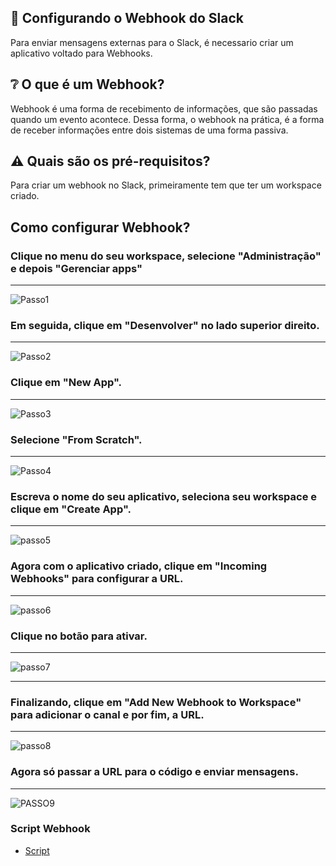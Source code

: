 ## :rocket: Configurando o Webhook do Slack

Para enviar mensagens externas para o Slack, é necessario criar um aplicativo voltado para Webhooks.

## :grey_question: O que é um Webhook?

Webhook é uma forma de recebimento de informações, que são passadas quando um evento acontece. Dessa forma, o webhook na prática, é a forma de receber informações entre dois sistemas de uma forma passiva.

## :warning: Quais são os pré-requisitos?

Para criar um webhook no Slack, primeiramente tem que ter um workspace criado.

## Como configurar Webhook?


### Clique no menu do seu workspace, selecione "Administração" e depois "Gerenciar apps"

---

![Passo1](https://user-images.githubusercontent.com/51414398/165332255-5e35fb3b-a914-4179-a8c8-17b1f6abd02b.png)


### Em seguida, clique em "Desenvolver" no lado superior direito.

---


![Passo2](https://user-images.githubusercontent.com/51414398/165333253-5a221293-c171-4e28-ad0b-12b24cdd672d.PNG)


### Clique em "New App".

---

![Passo3](https://user-images.githubusercontent.com/51414398/165333574-457a860c-f076-4eb0-89b7-9d93bd2291b4.PNG)




### Selecione "From Scratch".

---

![Passo4](https://user-images.githubusercontent.com/51414398/165333781-e85e9f16-4f6b-449f-a4a9-9e487058b9ae.PNG)



### Escreva o nome do seu aplicativo, seleciona seu workspace e clique em "Create App".

---

![passo5](https://user-images.githubusercontent.com/51414398/165334073-2a2e77c9-7d29-4225-9b16-6431351b3810.PNG)


### Agora com o aplicativo criado, clique em "Incoming Webhooks" para configurar a URL.

---

![passo6](https://user-images.githubusercontent.com/51414398/165334589-98cd90de-60f8-4359-9042-d4006960fa8c.PNG)


### Clique no botão para ativar.

---

![passo7](https://user-images.githubusercontent.com/51414398/165334802-07d3760f-fb24-4a3e-85e4-09d3d19c0744.PNG)

---

### Finalizando, clique em "Add New Webhook to Workspace" para adicionar o canal e por fim, a URL.

---

![passo8](https://user-images.githubusercontent.com/51414398/165334987-771039de-6581-48fc-adb4-0440b46e1a6e.PNG)


### Agora só passar a URL para o código e enviar mensagens.

---

![PASSO9](https://user-images.githubusercontent.com/51414398/165335584-f473b8e7-a61a-44df-9257-51d801dc3fe5.PNG)


### Script Webhook

- [Script](webhook_message.py)